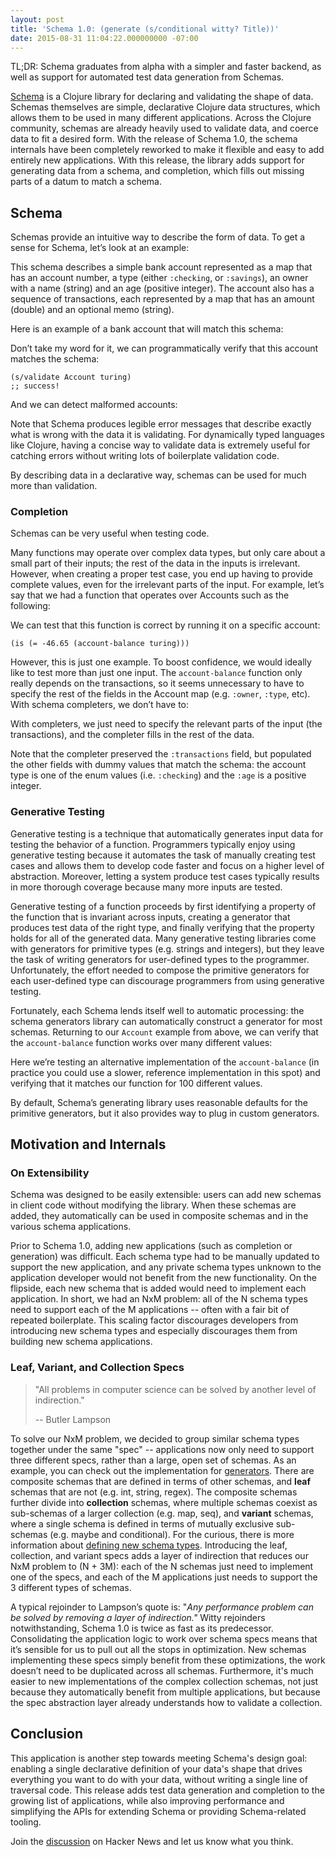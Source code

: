 ```yaml
---
layout: post
title: 'Schema 1.0: (generate (s/conditional witty? Title))'
date: 2015-08-31 11:04:22.000000000 -07:00
---
```

TL;DR: Schema graduates from alpha with a simpler and faster backend, as well as support for automated test data generation from Schemas. 

[Schema](https://github.com/plumatic/schema) is a Clojure library for declaring and validating the shape of data. Schemas themselves are simple, declarative Clojure data structures, which allows them to be used in many different applications. Across the Clojure community, schemas are already heavily used to validate data, and coerce data to fit a desired form. With the release of Schema 1.0, the schema internals have been completely reworked to make it flexible and easy to add entirely new applications. With this release, the library adds support for generating data from a schema, and completion, which fills out missing parts of a datum to match a schema.

## Schema

Schemas provide an intuitive way to describe the form of data. To get a sense for Schema, let’s look at an example:

<script src="https://gist.github.com/davegolland/624d36505b186da8c9bb.js"></script>

This schema describes a simple bank account represented as a map that has an account number, a type (either `:checking`, or `:savings`), an owner with a name (string) and an age (positive integer). The account also has a sequence of transactions, each represented by a map that has an amount (double) and an optional memo (string).

Here is an example of a bank account that will match this schema:

<script src="https://gist.github.com/davegolland/12c338cd08882409753b.js"></script>

Don’t take my word for it, we can programmatically verify that this account matches the schema:

```
(s/validate Account turing)
;; success!
```

And we can detect malformed accounts:

<script src="https://gist.github.com/davegolland/f7ebc2ea2055ac0a6269.js"></script>

Note that Schema produces legible error messages that describe exactly what is wrong with the data it is validating. For dynamically typed languages like Clojure, having a concise way to validate data is extremely useful for catching errors without writing lots of boilerplate validation code.

By describing data in a declarative way, schemas can be used for much more than validation. 

### Completion

Schemas can be very useful when testing code.

Many functions may operate over complex data types, but only care about a small part of their inputs; the rest of the data in the inputs is irrelevant. However, when creating a proper test case, you end up having to provide complete values, even for the irrelevant parts of the input. For example, let’s say that we had a function that operates over Accounts such as the following:

<script src="https://gist.github.com/davegolland/865709c3c4a7cb027c07.js"></script>

We can test that this function is correct by running it on a specific account:

```
(is (= -46.65 (account-balance turing)))
```

However, this is just one example. To boost confidence, we would ideally like to test more than just one input. The `account-balance` function only really depends on the transactions, so it seems unnecessary to have to specify the rest of the fields in the Account map (e.g. `:owner`, `:type`, etc). With schema completers, we don’t have to:

<script src="https://gist.github.com/davegolland/b29acd38ddaaa86f18f4.js"></script>

With completers, we just need to specify the relevant parts of the input (the transactions), and the completer fills in the rest of the data.

<script src="https://gist.github.com/davegolland/41ed1e4f767be22b5b1c.js"></script>

Note that the completer preserved the `:transactions` field, but populated the other fields with dummy values that match the schema: the account type is one of the enum values (i.e. `:checking`) and the `:age` is a positive integer.

### Generative Testing

Generative testing is a technique that automatically generates input data for testing the behavior of a function. Programmers typically enjoy using generative testing because it automates the task of manually creating test cases and allows them to develop code faster and focus on a higher level of abstraction. Moreover, letting a system produce test cases typically results in more thorough coverage because many more inputs are tested. 

Generative testing of a function proceeds by first identifying a property of the function that is invariant across inputs, creating a generator that produces test data of the right type, and finally verifying that the property holds for all of the generated data. Many generative testing libraries come with generators for primitive types (e.g. strings and integers), but they leave the task of writing generators for user-defined types to the programmer. Unfortunately, the effort needed to compose the primitive generators for each user-defined type can discourage programmers from using generative testing.

Fortunately, each Schema lends itself well to automatic processing: the schema generators library can automatically construct a generator for most schemas. Returning to our `Account` example from above, we can verify that the `account-balance` function works over many different values:

<script src="https://gist.github.com/davegolland/8e65e9f7e87270fa9d5c.js"></script>

Here we’re testing an alternative implementation of the `account-balance` (in practice you could use a slower, reference implementation in this spot) and verifying that it matches our function for 100 different values.

By default, Schema’s generating library uses reasonable defaults for the primitive generators, but it also provides way to plug in custom generators.

## Motivation and Internals

### On Extensibility 

Schema was designed to be easily extensible: users can add new schemas in client code without modifying the library. When these schemas are added, they automatically can be used in composite schemas and in the various schema applications.

Prior to Schema 1.0, adding new applications (such as completion or generation) was difficult. Each schema type had to be manually updated to support the new application, and any private schema types unknown to the application developer would not benefit from the new functionality. On the flipside, each new schema that is added would need to implement each application. In short, we had an NxM problem: all of the N schema types need to support each of the M applications -- often with a fair bit of repeated boilerplate. This scaling factor discourages developers from introducing new schema types and especially discourages them from building new schema applications.

### Leaf, Variant, and Collection Specs

>"All problems in computer science can be solved by another level of indirection."
>
>-- Butler Lampson 

To solve our NxM problem, we decided to group similar schema types together under the same "spec" -- applications now only need to support three different specs, rather than a large, open set of schemas. As an example, you can check out the implementation for [generators](https://github.com/plumatic/schema/blob/master/src/clj/schema/experimental/generators.clj). There are composite schemas that are defined in terms of other schemas, and **leaf** schemas that are not (e.g. int, string, regex). The composite schemas further divide into **collection** schemas, where multiple schemas coexist as sub-schemas of a larger collection (e.g. map, seq), and **variant** schemas, where a single schema is defined in terms of mutually exclusive sub-schemas (e.g. maybe and conditional). For the curious, there is more information about [defining new schema types](https://github.com/plumatic/schema/wiki/Defining-New-Schema-Types-1.0). Introducing the leaf, collection, and variant specs adds a layer of indirection that reduces our NxM problem to (N + 3M): each of the N schemas just need to implement one of the specs, and each of the M applications just needs to support the 3 different types of schemas.

A typical rejoinder to Lampson’s quote is: "*Any performance problem can be solved by removing a layer of indirection."* Witty rejoinders notwithstanding, Schema 1.0 is twice as fast as its predecessor. Consolidating the application logic to work over schema specs means that it’s sensible for us to pull out all the stops in optimization. New schemas implementing these specs simply benefit from these optimizations, the work doesn’t need to be duplicated across all schemas. Furthermore, it's much easier to new implementations of the complex collection schemas, not just because they automatically benefit from multiple applications, but because the spec abstraction layer already understands how to validate a collection.

## Conclusion

This application is another step towards meeting Schema's design goal: enabling a single declarative definition of your data's shape that drives everything you want to do with your data, without writing a single line of traversal code. This release adds test data generation and completion to the growing list of applications, while also improving performance and simplifying the APIs for extending Schema or providing Schema-related tooling. 

Join the [discussion](https://news.ycombinator.com/item?id=10154400) on Hacker News and let us know what you think.

